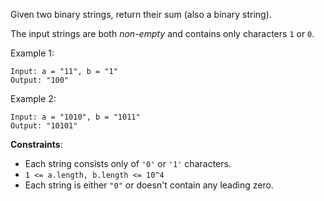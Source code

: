 Given two binary strings, return their sum (also a binary string).

The input strings are both *non-empty* and contains only characters `1` or `0`.

Example 1:
```
Input: a = "11", b = "1"
Output: "100"
```

Example 2:
```
Input: a = "1010", b = "1011"
Output: "10101"
```

**Constraints**:
* Each string consists only of `'0'` or `'1'` characters.
* `1 <= a.length, b.length <= 10^4`
* Each string is either `"0"` or doesn't contain any leading zero.